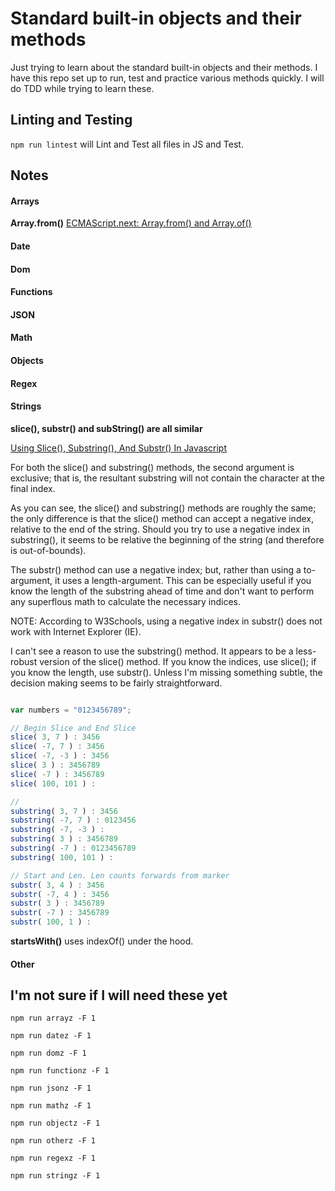 # Standard built-in objects and their methods

Just trying to learn about the standard built-in objects and their methods. I have this repo set up to run, test and practice various methods quickly. I will do TDD while trying to learn these.


## Linting and Testing

`npm run lintest` will Lint and Test all files in JS and Test.


## Notes

#### Arrays

**Array.from()**
[ECMAScript.next: Array.from() and Array.of()](http://www.2ality.com/2011/07/array-from.html)




#### Date

#### Dom

#### Functions

#### JSON

#### Math

#### Objects

#### Regex

#### Strings

**slice(), substr() and subString() are all similar**

[Using Slice(), Substring(), And Substr() In Javascript](http://www.bennadel.com/blog/2159-using-slice-substring-and-substr-in-javascript.htm)

For both the slice() and substring() methods, the second argument is exclusive; that is, the resultant substring will not contain the character at the final index.

As you can see, the slice() and substring() methods are roughly the same; the only difference is that the slice() method can accept a negative index, relative to the end of the string. Should you try to use a negative index in substring(), it seems to be relative the beginning of the string (and therefore is out-of-bounds).

The substr() method can use a negative index; but, rather than using a to-argument, it uses a length-argument. This can be especially useful if you know the length of the substring ahead of time and don't want to perform any superflous math to calculate the necessary indices.

NOTE: According to W3Schools, using a negative index in substr() does not work with Internet Explorer (IE).

I can't see a reason to use the substring() method. It appears to be a less-robust version of the slice() method. If you know the indices, use slice(); if you know the length, use substr(). Unless I'm missing something subtle, the decision making seems to be fairly straightforward.

```js

var numbers = "0123456789";

// Begin Slice and End Slice
slice( 3, 7 ) : 3456
slice( -7, 7 ) : 3456
slice( -7, -3 ) : 3456
slice( 3 ) : 3456789
slice( -7 ) : 3456789
slice( 100, 101 ) :

//
substring( 3, 7 ) : 3456
substring( -7, 7 ) : 0123456
substring( -7, -3 ) :
substring( 3 ) : 3456789
substring( -7 ) : 0123456789
substring( 100, 101 ) :

// Start and Len. Len counts forwards from marker
substr( 3, 4 ) : 3456
substr( -7, 4 ) : 3456
substr( 3 ) : 3456789
substr( -7 ) : 3456789
substr( 100, 1 ) :

```

**startsWith()** uses indexOf() under the hood.

#### Other






## I'm not sure if I will need these yet

`npm run arrayz -F 1`

`npm run datez -F 1`

`npm run domz -F 1`

`npm run functionz -F 1`

`npm run jsonz -F 1`

`npm run mathz -F 1`

`npm run objectz -F 1`

`npm run otherz -F 1`

`npm run regexz -F 1`

`npm run stringz -F 1`
